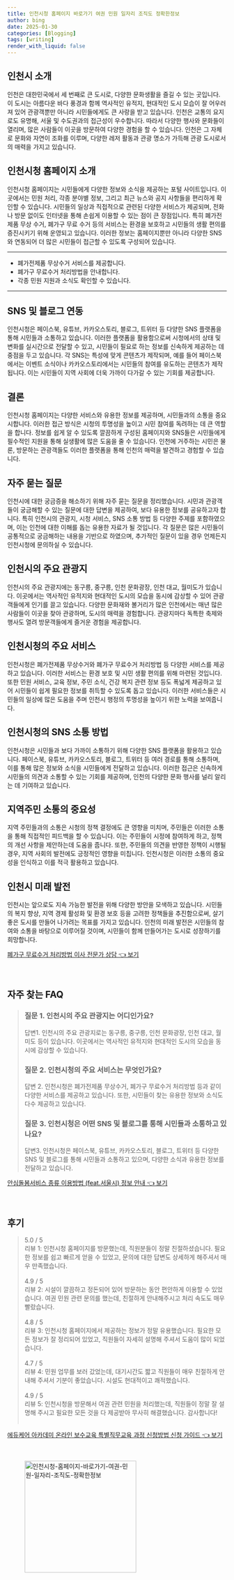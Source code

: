 ```yaml
---
title: 인천시청 홈페이지 바로가기 여권 민원 일자리 조직도 정확한정보
author: bing
date: 2025-01-30
categories: [Blogging]
tags: [writing]
render_with_liquid: false
---
```



<h2 id='인천시_소개'>인천시 소개</h2>

<p>인천은 대한민국에서 세 번째로 큰 도시로, 다양한 문화생활을 즐길 수 있는 곳입니다. 이 도시는 아름다운 바다 풍경과 함께 역사적인 유적지, 현대적인 도시 모습이 잘 어우러져 있어 관광객뿐만 아니라 시민들에게도 큰 사랑을 받고 있습니다. 인천은 교통의 요지로도 유명해, 서울 및 수도권과의 접근성이 우수합니다. 따라서 다양한 행사와 문화들이 열리며, 많은 사람들이 이곳을 방문하여 다양한 경험을 할 수 있습니다. 인천은 그 자체로 문화와 자연이 조화를 이루며, 다양한 레저 활동과 관광 명소가 가득해 관광 도시로서의 매력을 가지고 있습니다.</p>

<h2 id='인천시청_홈페이지_소개'>인천시청 홈페이지 소개</h2>

<p>인천시청 홈페이지는 시민들에게 다양한 정보와 소식을 제공하는 포털 사이트입니다. 이곳에서는 민원 처리, 각종 분야별 정보, 그리고 최근 뉴스와 공지 사항들을 편리하게 확인할 수 있습니다. 시민들의 일상과 직접적으로 관련된 다양한 서비스가 제공되며, 전화나 방문 없이도 인터넷을 통해 손쉽게 이용할 수 있는 점이 큰 장점입니다. 특히 폐가전제품 무상 수거, 폐가구 무료 수거 등의 서비스는 환경을 보호하고 시민들의 생활 편의를 증진시키기 위해 운영되고 있습니다. 이러한 정보는 홈페이지뿐만 아니라 다양한 SNS와 연동되어 더 많은 시민들이 접근할 수 있도록 구성되어 있습니다. </p>

<hr />

<ul>
    <li>폐가전제품 무상수거 서비스를 제공합니다.</li>
    <li>폐가구 무료수거 처리방법을 안내합니다.</li>
    <li>각종 민원 지원과 소식도 확인할 수 있습니다.</li>
</ul>

<hr />

<h2 id='sns_및_블로그_연동'>SNS 및 블로그 연동</h2>

<p>인천시청은 페이스북, 유튜브, 카카오스토리, 블로그, 트위터 등 다양한 SNS 플랫폼을 통해 시민들과 소통하고 있습니다. 이러한 플랫폼을 활용함으로써 시청에서의 상태 및 변화를 실시간으로 전달할 수 있고, 시민들이 필요로 하는 정보를 신속하게 제공하는 데 중점을 두고 있습니다. 각 SNS는 특성에 맞게 콘텐츠가 제작되며, 예를 들어 페이스북에서는 이벤트 소식이나 카카오스토리에서는 시민들의 참여를 유도하는 콘텐츠가 제작됩니다. 이는 시민들이 지역 사회에 더욱 가까이 다가갈 수 있는 기회를 제공합니다.</p>

<h2 id='결론'>결론</h2>

<p>인천시청 홈페이지는 다양한 서비스와 유용한 정보를 제공하며, 시민들과의 소통을 중요시합니다. 이러한 접근 방식은 시청의 투명성을 높이고 시민 참여를 독려하는 데 큰 역할을 합니다. 정보를 쉽게 알 수 있도록 깔끔하게 구성된 홈페이지와 SNS들은 시민들에게 필수적인 지원을 통해 실생활에 많은 도움을 줄 수 있습니다. 인천에 거주하는 시민은 물론, 방문하는 관광객들도 이러한 플랫폼을 통해 인천의 매력을 발견하고 경험할 수 있습니다.</p>

<h2 id='자주_묻는_질문'>자주 묻는 질문</h2>

<p>인천시에 대한 궁금증을 해소하기 위해 자주 묻는 질문을 정리했습니다. 시민과 관광객들이 궁금해할 수 있는 질문에 대한 답변을 제공하여, 보다 유용한 정보를 공유하고자 합니다. 특히 인천시의 관광지, 시청 서비스, SNS 소통 방법 등 다양한 주제를 포함하였으며, 이는 인천에 대한 이해를 돕는 유용한 자료가 될 것입니다. 각 질문은 많은 시민들이 공통적으로 궁금해하는 내용을 기반으로 하였으며, 추가적인 질문이 있을 경우 언제든지 인천시청에 문의하실 수 있습니다.</p>

<h2 id='인천시의_주요_관광지'>인천시의 주요 관광지</h2>

<p>인천시의 주요 관광지에는 동구릉, 중구릉, 인천 문화광장, 인천 대교, 월미도가 있습니다. 이곳에서는 역사적인 유적지와 현대적인 도시의 모습을 동시에 감상할 수 있어 관광객들에게 인기를 끌고 있습니다. 다양한 문화재와 볼거리가 많은 인천에서는 매년 많은 사람들이 이곳을 찾아 관광하며, 도시의 매력을 경험합니다. 관광지마다 독특한 축제와 행사도 열려 방문객들에게 즐거운 경험을 제공합니다.</p>

<h2 id='인천시청의_주요_서비스'>인천시청의 주요 서비스</h2>

<p>인천시청은 폐가전제품 무상수거와 폐가구 무료수거 처리방법 등 다양한 서비스를 제공하고 있습니다. 이러한 서비스는 환경 보호 및 시민 생활 편의를 위해 마련된 것입니다. 또한 민원 서비스, 교육 정보, 주민 소식, 건강 복지 관련 정보 등도 폭넓게 제공하고 있어 시민들이 쉽게 필요한 정보를 취득할 수 있도록 돕고 있습니다. 이러한 서비스들은 시민들의 일상에 많은 도움을 주며 인천시 행정의 투명성을 높이기 위한 노력을 보여줍니다.</p>

<h2 id='인천시청의_SNS_소통방법'>인천시청의 SNS 소통 방법</h2>

<p>인천시청은 시민들과 보다 가까이 소통하기 위해 다양한 SNS 플랫폼을 활용하고 있습니다. 페이스북, 유튜브, 카카오스토리, 블로그, 트위터 등 여러 경로를 통해 소통하며, 이를 통해 많은 정보와 소식을 시민들에게 전달하고 있습니다. 이러한 접근은 신속하게 시민들의 의견과 소통할 수 있는 기회를 제공하며, 인천의 다양한 문화 행사를 널리 알리는 데 기여하고 있습니다.</p>

<h2 id='지역주민_소통의_중요성'>지역주민 소통의 중요성</h2>

<p>지역 주민들과의 소통은 시청의 정책 결정에도 큰 영향을 미치며, 주민들은 이러한 소통을 통해 직접적인 피드백을 할 수 있습니다. 이는 주민들이 시정에 참여하게 하고, 정책의 개선 사항을 제안하는데 도움을 줍니다. 또한, 주민들의 의견을 반영한 정책이 시행될 경우, 지역 사회의 발전에도 긍정적인 영향을 미칩니다. 인천시청은 이러한 소통의 중요성을 인식하고 이를 적극 활용하고 있습니다.</p>

<h2 id='인천시_미래_발전'>인천시 미래 발전</h2>

<p>인천시는 앞으로도 지속 가능한 발전을 위해 다양한 방안을 모색하고 있습니다. 시민들의 복지 향상, 지역 경제 활성화 및 환경 보호 등을 고려한 정책들을 추진함으로써, 살기 좋은 도시를 만들어 나가려는 목표를 가지고 있습니다. 인천의 미래 발전은 시민들의 참여와 소통을 바탕으로 이루어질 것이며, 시민들이 함께 만들어가는 도시로 성장하기를 희망합니다.</p>


<p><a class="click-button" title="폐가구 무료수거 처리방법 이사 전문가 상담" href="https://greenforu.github.io/posts/%ED%8F%90%EA%B0%80%EA%B5%AC-%EB%AC%B4%EB%A3%8C%EC%88%98%EA%B1%B0-%EC%B2%98%EB%A6%AC%EB%B0%A9%EB%B2%95-%EC%9D%B4%EC%82%AC-%EC%A0%84%EB%AC%B8%EA%B0%80-%EC%83%81%EB%8B%B4/" rel="dofollow">폐가구 무료수거 처리방법 이사 전문가 상담 👈 보기</a></p><br>
<h2 id='자주_찾는_FAQ'>자주 찾는 FAQ</h2>
<div itemscope="" itemtype="https://schema.org/FAQPage"> 
<blockquote> 
<div itemscope="" itemprop="mainEntity" itemtype="https://schema.org/Question"> 
<h3 itemprop="name">질문 1. 인천시의 주요 관광지는 어디인가요?</h3> 
<div itemscope="" itemprop="acceptedAnswer" itemtype="https://schema.org/Answer"> 
<span itemprop="text"> 
<p>답변1. 인천시의 주요 관광지로는 동구릉, 중구릉, 인천 문화광장, 인천 대교, 월미도 등이 있습니다. 이곳에서는 역사적인 유적지와 현대적인 도시의 모습을 동시에 감상할 수 있습니다.</p> 
</span> 
</div> 
</div> 
<div itemscope="" itemprop="mainEntity" itemtype="https://schema.org/Question"> 
<h3 itemprop="name">질문 2. 인천시청의 주요 서비스는 무엇인가요?</h3> 
<div itemscope="" itemprop="acceptedAnswer" itemtype="https://schema.org/Answer"> 
<span itemprop="text"> 
<p>답변 2. 인천시청은 폐가전제품 무상수거, 폐가구 무료수거 처리방법 등과 같이 다양한 서비스를 제공하고 있습니다. 또한, 시민들이 찾는 유용한 정보와 소식도 다수 제공하고 있습니다.</p> 
</span> 
</div> 
</div> 
<div itemscope="" itemprop="mainEntity" itemtype="https://schema.org/Question"> 
<h3 itemprop="name">질문 3. 인천시청은 어떤 SNS 및 블로그를 통해 시민들과 소통하고 있나요?</h3> 
<div itemscope="" itemprop="acceptedAnswer" itemtype="https://schema.org/Answer"> 
<span itemprop="text"> 
<p>답변3. 인천시청은 페이스북, 유튜브, 카카오스토리, 블로그, 트위터 등 다양한 SNS 및 블로그를 통해 시민들과 소통하고 있으며, 다양한 소식과 유용한 정보를 전달하고 있습니다.</p> 
</span> 
</div> 
</div> 
</blockquote> 
</div>
<p><a class="click-button" title="안심돌봄서비스 종류 이용방법 (feat.서울시) 정보 안내" href="https://greenforu.github.io/posts/%EC%95%88%EC%8B%AC%EB%8F%8C%EB%B4%84%EC%84%9C%EB%B9%84%EC%8A%A4-%EC%A2%85%EB%A5%98-%EC%9D%B4%EC%9A%A9%EB%B0%A9%EB%B2%95-(feat.%EC%84%9C%EC%9A%B8%EC%8B%9C)-%EC%A0%95%EB%B3%B4-%EC%95%88%EB%82%B4/" rel="dofollow">안심돌봄서비스 종류 이용방법 (feat.서울시) 정보 안내 👈 보기</a></p><br>
<h2 id='후기'>후기</h2>
<div itemscope itemtype="https://schema.org/Product">
  <blockquote>
  <div itemprop="review" itemscope itemtype="https://schema.org/Review">
      <div itemprop="reviewRating" itemscope itemtype="https://schema.org/Rating"> <span itemprop="ratingValue">5.0</span> / <span itemprop="bestRating">5</span> </div>
      <span itemprop="reviewBody">리뷰 1: 인천시청 홈페이지를 방문했는데, 직원분들이 정말 친절하셨습니다. 필요한 정보를 쉽고 빠르게 얻을 수 있었고, 문의에 대한 답변도 상세하게 해주셔서 매우 만족했습니다.</span>
  </div>
  <br>
  <div itemprop="review" itemscope itemtype="https://schema.org/Review">
      <div itemprop="reviewRating" itemscope itemtype="https://schema.org/Rating"> <span itemprop="ratingValue">4.9</span> / <span itemprop="bestRating">5</span> </div>
      <span itemprop="reviewBody">리뷰 2: 시설이 깔끔하고 정돈되어 있어 방문하는 동안 편안하게 이용할 수 있었습니다. 여권 민원 관련 문의를 했는데, 친절하게 안내해주시고 처리 속도도 매우 빨랐습니다.</span>
  </div>
  <br>
  <div itemprop="review" itemscope itemtype="https://schema.org/Review">
      <div itemprop="reviewRating" itemscope itemtype="https://schema.org/Rating"> <span itemprop="ratingValue">4.8</span> / <span itemprop="bestRating">5</span> </div>
      <span itemprop="reviewBody">리뷰 3: 인천시청 홈페이지에서 제공하는 정보가 정말 유용했습니다. 필요한 모든 정보가 잘 정리되어 있었고, 직원들이 자세히 설명해 주셔서 도움이 많이 되었습니다.</span>
  </div>
  <br>
  <div itemprop="review" itemscope itemtype="https://schema.org/Review">
      <div itemprop="reviewRating" itemscope itemtype="https://schema.org/Rating"> <span itemprop="ratingValue">4.7</span> / <span itemprop="bestRating">5</span> </div>
      <span itemprop="reviewBody">리뷰 4: 민원 업무를 보러 갔었는데, 대기시간도 짧고 직원들이 매우 친절하게 안내해 주셔서 기분이 좋았습니다. 시설도 현대적이고 쾌적했습니다.</span>
  </div>
  <br>
  <div itemprop="review" itemscope itemtype="https://schema.org/Review">
      <div itemprop="reviewRating" itemscope itemtype="https://schema.org/Rating"> <span itemprop="ratingValue">4.9</span> / <span itemprop="bestRating">5</span> </div>
      <span itemprop="reviewBody">리뷰 5: 인천시청을 방문해서 여권 관련 민원을 처리했는데, 직원들이 정말 잘 설명해 주시고 필요한 모든 것을 다 제공받아 무사히 해결했습니다. 감사합니다!</span>
  </div>
  <br>
  </blockquote>
</div>
<p><a class="click-button" title="에듀케어 아카데미 온라인 보수교육 특별직무교육 과정 신청방법 신청 가이드" href="https://greenforu.github.io/posts/%EC%97%90%EB%93%80%EC%BC%80%EC%96%B4-%EC%95%84%EC%B9%B4%EB%8D%B0%EB%AF%B8-%EC%98%A8%EB%9D%BC%EC%9D%B8-%EB%B3%B4%EC%88%98%EA%B5%90%EC%9C%A1-%ED%8A%B9%EB%B3%84%EC%A7%81%EB%AC%B4%EA%B5%90%EC%9C%A1-%EA%B3%BC%EC%A0%95-%EC%8B%A0%EC%B2%AD%EB%B0%A9%EB%B2%95-%EC%8B%A0%EC%B2%AD-%EA%B0%80%EC%9D%B4%EB%93%9C/" rel="dofollow">에듀케어 아카데미 온라인 보수교육 특별직무교육 과정 신청방법 신청 가이드 👈 보기</a></p><br>
<figure class="image"><img src="https://greenforu.github.io/assets/img/thumbnail/인천시청-홈페이지-바로가기-여권-민원-일자리-조직도-정확한정보.webp" alt="인천시청-홈페이지-바로가기-여권-민원-일자리-조직도-정확한정보" width="256" height="256"></figure>